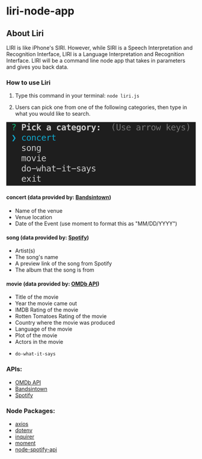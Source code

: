 # liri-node-app

## About Liri

LIRI is like iPhone's SIRI. However, while SIRI is a Speech Interpretation and Recognition Interface, LIRI is a Language Interpretation and Recognition Interface. LIRI will be a command line node app that takes in parameters and gives you back data.

### How to use Liri

1. Type this command in your terminal:
   `node liri.js`

2. Users can pick one from one of the following categories, then type in what you would like to search.

![Image of command options](/assets/images/command-options.png)

#### concert (data provided by: [Bandsintown](https://manager.bandsintown.com/support/bandsintown-api))

- Name of the venue
- Venue location
- Date of the Event (use moment to format this as "MM/DD/YYYY")

#### song (data provided by: [Spotify](https://developer.spotify.com/documentation/web-api/))

- Artist(s)
- The song's name
- A preview link of the song from Spotify
- The album that the song is from

#### movie (data provided by: [OMDb API](http://www.omdbapi.com/))

- Title of the movie
- Year the movie came out
- IMDB Rating of the movie
- Rotten Tomatoes Rating of the movie
- Country where the movie was produced
- Language of the movie
- Plot of the movie
- Actors in the movie

* `do-what-it-says`

### APIs:

- [OMDb API](http://www.omdbapi.com/)
- [Bandsintown](https://manager.bandsintown.com/support/bandsintown-api)
- [Spotify](https://developer.spotify.com/documentation/web-api/)

### Node Packages:

- [axios](https://www.npmjs.com/package/axios)
- [dotenv](https://www.npmjs.com/package/dotenv)
- [inquirer](https://www.npmjs.com/package/inquirer)
- [moment](https://www.npmjs.com/package/moment)
- [node-spotify-api](https://www.npmjs.com/package/node-spotify-api)
